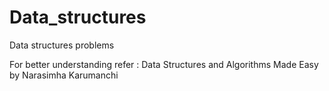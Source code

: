 # Data_structures
Data structures problems

For better understanding refer : Data Structures and Algorithms Made Easy by Narasimha Karumanchi

